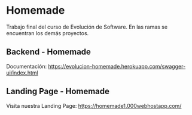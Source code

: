 # Homemade
Trabajo final del curso de Evolución de Software. En las ramas se encuentran los demás proyectos.

## Backend - Homemade
Documentación: https://evolucion-homemade.herokuapp.com/swagger-ui/index.html

## Landing Page - Homemade
Visita nuestra Landing Page: https://homemade1.000webhostapp.com/
